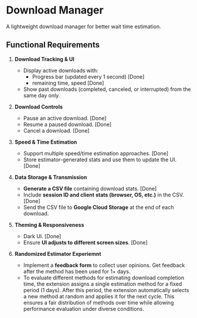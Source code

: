 # Download Manager

A lightweight download manager for better wait time estimation.


## **Functional Requirements**
1. **Download Tracking & UI**
   - Display active downloads with:
     - Progress bar (updated every 1 second) [Done]
     - remaining time, speed  [Done]
   - Show past downloads (completed, canceled, or interrupted) from the same day only.

2. **Download Controls**
   - Pause an active download. [Done]
   - Resume a paused download. [Done]
   - Cancel a download. [Done]

3. **Speed & Time Estimation**
   - Support multiple speed/time estimation approaches. [Done]
   - Store estimator-generated stats and use them to update the UI. [Done]

4. **Data Storage & Transmission**
   - **Generate a CSV file** containing download stats. [Done]
   - Include **session ID and client stats (browser, OS, etc.)** in the CSV. [Done]
   - Send the CSV file to **Google Cloud Storage** at the end of each download.

5. **Theming & Responsiveness**
   - Dark UI. [Done]
   - Ensure **UI adjusts to different screen sizes**. [Done]

6. **Randomized Estimator Experiemnt**
   - Implement a **feedback form** to collect user opinions. Get feedback after the method has been used for 1+ days.
   - To evaluate different methods for estimating download completion time, the extension assigns a single estimation method for a fixed period (1 days). After this period, the extension automatically selects a new method at random and applies it for the next cycle. This ensures a fair distribution of methods over time while allowing performance evaluation under diverse conditions.

